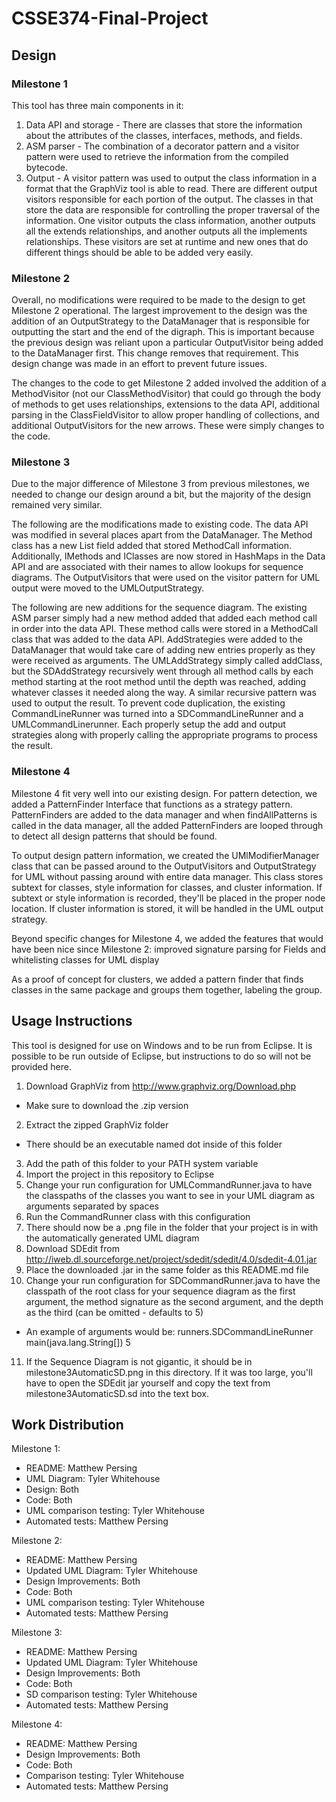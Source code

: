 # CSSE374-Final-Project

## Design

### Milestone 1
This tool has three main components in it:

1. Data API and storage - There are classes that store the information about the attributes of the classes, interfaces, methods, and fields.
2. ASM parser - The combination of a decorator pattern and a visitor pattern were used to retrieve the information from the compiled bytecode.
3. Output - A visitor pattern was used to output the class information in a format that the GraphViz tool is able to read. There are different output visitors responsible for each portion of the output. The classes in that store the data are responsible for controlling the proper traversal of the information. One visitor outputs the class information, another outputs all the extends relationships, and another outputs all the implements relationships. These visitors are set at runtime and new ones that do different things should be able to be added very easily.

### Milestone 2
Overall, no modifications were required to be made to the design to get Milestone 2 operational. The largest improvement to the design was the addition of an OutputStrategy to the DataManager that is responsible for outputting the start and the end of the digraph. This is important because the previous design was reliant upon a particular OutputVisitor being added to the DataManager first. This change removes that requirement. This design change was made in an effort to prevent future issues.

The changes to the code to get Milestone 2 added involved the addition of a MethodVisitor (not our ClassMethodVisitor) that could go through the body of methods to get uses relationships, extensions to the data API, additional parsing in the ClassFieldVisitor to allow proper handling of collections, and additional OutputVisitors for the new arrows. These were simply changes to the code.

### Milestone 3
Due to the major difference of Milestone 3 from previous milestones, we needed to change our design around a bit, but the majority of the design remained very similar. 

The following are the modifications made to existing code. The data API was modified in several places apart from the DataManager. The Method class has a new List field added that stored MethodCall information. Additionally, IMethods and IClasses are now stored in HashMaps in the Data API and are associated with their names to allow lookups for sequence diagrams. The OutputVisitors that were used on the visitor pattern for UML output were moved to the UMLOutputStrategy.

The following are new additions for the sequence diagram. The existing ASM parser simply had a new method added that added each method call in order into the data API. These method calls were stored in a MethodCall class that was added to the data API. AddStrategies were added to the DataManager that would take care of adding new entries properly as they were received as arguments. The UMLAddStrategy simply called addClass, but the SDAddStrategy recursively went through all method calls by each method starting at the root method until the depth was reached, adding whatever classes it needed along the way. A similar recursive pattern was used to output the result. To prevent code duplication, the existing CommandLineRunner was turned into a SDCommandLineRunner and a UMLCommandLinerunner. Each properly setup the add and output strategies along with properly calling the appropriate programs to process the result.

### Milestone 4
Milestone 4 fit very well into our existing design. For pattern detection, we added a PatternFinder Interface that functions as a strategy pattern. PatternFinders are added to the data manager and when findAllPatterns is called in the data manager, all the added PatternFinders are looped through to detect all design patterns that should be found.

To output design pattern information, we created the UMlModifierManager class that can be passed around to the OutputVisitors and OutputStrategy for UML without passing around with entire data manager. This class stores subtext for classes, style information for classes, and cluster information. If subtext or style information is recorded, they'll be placed in the proper node location. If cluster information is stored, it will be handled in the UML output strategy.

Beyond specific changes for Milestone 4, we added the features that would have been nice since Milestone 2: improved signature parsing for Fields and whitelisting classes for UML display

As a proof of concept for clusters, we added a pattern finder that finds classes in the same package and groups them together, labeling the group.


## Usage Instructions
This tool is designed for use on Windows and to be run from Eclipse. It is possible to be run outside of Eclipse, but instructions to do so will not be provided here.

1. Download GraphViz from <http://www.graphviz.org/Download.php>
  * Make sure to download the .zip version
2. Extract the zipped GraphViz folder
  * There should be an executable named dot inside of this folder
3. Add the path of this folder to your PATH system variable
4. Import the project in this repository to Eclipse
5. Change your run configuration for UMLCommandRunner.java to have the classpaths of the classes you want to see in your UML diagram as arguments separated by spaces
6. Run the CommandRunner class with this configuration
7. There should now be a .png file in the folder that your project is in with the automatically generated UML diagram
8. Download SDEdit from <http://iweb.dl.sourceforge.net/project/sdedit/sdedit/4.0/sdedit-4.01.jar>
9. Place the downloaded .jar in the same folder as this README.md file
10. Change your run configuration for SDCommandRunner.java to have the classpath of the root class for your sequence diagram as the first argument, the method signature as the second argument, and the depth as the third (can be omitted - defaults to 5)
  * An example of arguments would be: runners.SDCommandLineRunner main(java.lang.String[]) 5
11. If the Sequence Diagram is not gigantic, it should be in milestone3AutomaticSD.png in this directory. If it was too large, you'll have to open the SDEdit jar yourself and copy the text from milestone3AutomaticSD.sd into the text box.

## Work Distribution
Milestone 1:
* README: Matthew Persing
* UML Diagram: Tyler Whitehouse
* Design: Both
* Code: Both
* UML comparison testing: Tyler Whitehouse
* Automated tests: Matthew Persing

Milestone 2:
* README: Matthew Persing
* Updated UML Diagram: Tyler Whitehouse
* Design Improvements: Both
* Code: Both
* UML comparison testing: Tyler Whitehouse
* Automated tests: Matthew Persing

Milestone 3:
* README: Matthew Persing
* Updated UML Diagram: Tyler Whitehouse
* Design Improvements: Both
* Code: Both
* SD comparison testing: Tyler Whitehouse
* Automated tests: Matthew Persing

Milestone 4:
* README: Matthew Persing
* Design Improvements: Both
* Code: Both
* Comparison testing: Tyler Whitehouse
* Automated tests: Matthew Persing

